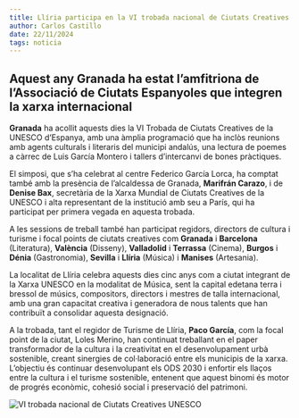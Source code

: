 ```yaml
---
title: Llíria participa en la VI trobada nacional de Ciutats Creatives UNESCO
author: Carlos Castillo
date: 22/11/2024
tags: noticia
---
```


## Aquest any Granada ha estat l’amfitriona de l’Associació de Ciutats Espanyoles que integren la xarxa internacional

**Granada** ha acollit aquests dies la VI Trobada de Ciutats Creatives de la UNESCO d’Espanya, amb una àmplia programació que ha inclòs reunions amb agents culturals i literaris del municipi andalús, una lectura de poemes a càrrec de Luis García Montero i tallers d’intercanvi de bones pràctiques.

El simposi, que s’ha celebrat al centre Federico García Lorca, ha comptat també amb la presència de l’alcaldessa de Granada, **Marifrán Carazo**, i de **Denise Bax**, secretària de la Xarxa Mundial de Ciutats Creatives de la UNESCO i alta representant de la institució amb seu a París, qui ha participat per primera vegada en aquesta trobada.

A les sessions de treball també han participat regidors, directors de cultura i turisme i focal points de ciutats creatives com **Granada** i **Barcelona** (Literatura), **València** (Disseny), **Valladolid** i **Terrassa** (Cinema), **Burgos** i **Dénia** (Gastronomia), **Sevilla** i **Llíria** (Música) i **Manises** (Artesania).

La localitat de Llíria celebra aquests dies cinc anys com a ciutat integrant de la Xarxa UNESCO en la modalitat de Música, sent la capital edetana terra i bressol de músics, compositors, directors i mestres de talla internacional, amb una gran capacitat creativa i generadora de nous talents que han contribuït a consolidar aquesta designació.

A la trobada, tant el regidor de Turisme de Llíria, **Paco García**, com la focal point de la ciutat, Loles Merino, han continuat treballant en el paper transformador de la cultura i la creativitat en el desenvolupament urbà sostenible, creant sinergies de col·laboració entre els municipis de la xarxa. L’objectiu és continuar desenvolupant els ODS 2030 i enfortir els llaços entre la cultura i el turisme sostenible, entenent que aquest binomi és motor de progrés econòmic, cohesió social i preservació del patrimoni.

![VI trobada nacional de Ciutats Creatives UNESCO](/assets/continguts/recursos/20241122-foto-unesco-granada.jpg "VI trobada nacional de Ciutats Creatives UNESCO en Granada")